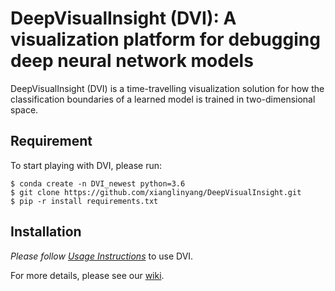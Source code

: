 # DeepVisualInsight (DVI): A visualization platform for debugging deep neural network models
DeepVisualInsight (DVI) is a time-travelling visualization solution for how the classification boundaries of a learned model is trained in two-dimensional space.  

## Requirement
To start playing with DVI, please run:
```console
$ conda create -n DVI_newest python=3.6
$ git clone https://github.com/xianglinyang/DeepVisualInsight.git
$ pip -r install requirements.txt
```
## Installation
*Please follow [Usage Instructions](usage_instructions)* to use DVI.


For more details, please see our [wiki](https://github.com/xianglinyang/DeepVisualInsight/wiki).
